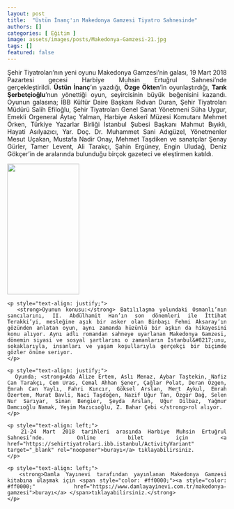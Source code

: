 ```yaml
---
layout: post
title:  "Üstün İnanç'ın Makedonya Gamzesi Tiyatro Sahnesinde"
authors: []
categories: [ Eğitim ]
image: assets/images/posts/Makedonya-Gamzesi-21.jpg
tags: []
featured: false
---
```

<div style="text-align: justify;">
          Şehir Tiyatroları’nın yeni oyunu Makedonya Gamzesi’nin galası, 19 Mart 2018 Pazartesi gecesi Harbiye Muhsin Ertuğrul Sahnesi’nde gerçekleştirildi. <strong>Üstün İnanç</strong>’ın yazdığı, <strong>Özge Ökten</strong>’in oyunlaştırdığı, <strong>Tarık Şerbetçioğlu</strong>’nun yönettiği oyun, seyircisinin büyük beğenisini kazandı.
          Oyunun galasına; İBB Kültür Daire Başkanı Rıdvan Duran, Şehir Tiyatroları Müdürü Salih Efiloğlu, Şehir Tiyatroları Genel Sanat Yönetmeni Süha Uygur, Emekli Orgeneral Aytaç Yalman, Harbiye Askerî Müzesi Komutanı Mehmet Örken, Türkiye Yazarlar Birliği İstanbul Şubesi Başkanı Mahmut Bıyıklı, Hayati Asılyazıcı, Yar. Doç. Dr. Muhammet Sani Adıgüzel, Yönetmenler Mesut Uçakan, Mustafa Nadir Onay, Mehmet Taşdiken ve sanatçılar Şenay Gürler, Tamer Levent, Ali Tarakçı, Şahin Ergüney, Engin Uludağ, Deniz Gökçer’in de aralarında bulunduğu birçok gazeteci ve eleştirmen katıldı.
</div>

<div class="description" style="text-align: justify;">
  <div class="textarea">
  <center>
    <p style="text-align: justify;">
      <a href="https://www.damlayayinevi.com.tr/makedonya-gamzesi"><img class="size-medium wp-image-1927 alignleft" src="wp-content/uploads/2018/03/makedonya-gamzesi-kitabi-165x300.png" alt="" width="165" height="300" sizes="(max-width: 165px) 100vw, 165px" /></a>
    </p>
  </center>

    <p style="text-align: justify;">
      <strong>Oyunun konusu:</strong> Batılılaşma yolundaki Osmanlı’nın sancılarını, II. Abdülhamit Han’ın son dönemleri ile İttihat Terakki’yi, mesleğine aşık bir asker olan Binbaşı Fehmi Aksaray’ın gözünden anlatan oyun, aynı zamanda hüzünlü bir aşkın da hikayesini konu alıyor. Aynı adlı romandan sahneye uyarlanan Makedonya Gamzesi, dönemin siyasi ve sosyal şartlarını o zamanların İstanbul&#8217;unu, sokaklarıyla, insanları ve yaşam koşullarıyla gerçekçi bir biçimde gözler önüne seriyor.
    </p>
    
    <p style="text-align: justify;">
      Oyunda; <strong>Ada Alize Ertem, Aslı Menaz, Aybar Taştekin, Nafiz Can Tarakçı, Cem Uras, Cemal Ahhan Şener, Çağlar Polat, Deran Özgen, Emrah Can Yaylı, Fahri Kıncır, Göksel Arslan, Mert Aykul, Emrah Özertem, Murat Bavli, Naci Taşdöğen, Nazif Uğur Tan, Özgür Dağ, Selen Nur Sarıyar, Sinan Bengier, Şeyda Arslan, Uğur Dilbaz, Yağmur Damcıoğlu Namak, Yeşim Mazıcıoğlu, Z. Bahar Çebi </strong>rol alıyor.
    </p>
    
    <p style="text-align: left;">
      21-24 Mart 2018 tarihleri arasında Harbiye Muhsin Ertuğrul Sahnesi’nde. Online bilet için <a href="https://sehirtiyatrolari.ibb.istanbul/ActivityVariant" target="_blank" rel="noopener">burayı</a> tıklayabilirsiniz.
    </p>
    
    <p style="text-align: left;">
      <strong>Damla Yayınevi tarafından yayınlanan Makedonya Gamzesi kitabına ulaşmak için <span style="color: #ff0000;"><a style="color: #ff0000;" href="https://www.damlayayinevi.com.tr/makedonya-gamzesi">burayı</a> </span>tıklayabilirsiniz.</strong>
    </p>
  </div>
</div>
